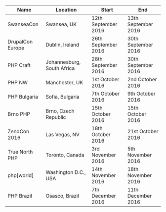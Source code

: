 | Name | Location | Start | End |
|------|----------|-------|-----|
| SwanseaCon | Swansea, UK | 12th September 2016 | 13th September 2016 |
| DrupalCon Europe | Dublin, Ireland | 26th September 2016 | 30th September 2016 |
| PHP Craft | Johannesburg, South Africa | 28th September 2016 | 30th September 2016 |
| PHP NW | Manchester, UK | 1st October 2016 | 2nd October 2016 |
| PHP Bulgaria | Sofia, Bulgaria | 7th October 2016 | 9th October 2016 |
| Brno PHP | Brno, Czech Republic | 15th October 2016 | 15th October 2016 |
| ZendCon 2016 | Las Vegas, NV | 18th October 2016 | 21st October 2016 |
| True North PHP | Toronto, Canada | 3rd November 2016 | 5th November 2016 |
| php[world] | Washington D.C., USA | 14th November 2016 | 18th November 2016 |
| PHP Brazil | Osasco, Brazil | 7th December 2016 | 11th December 2016 |
